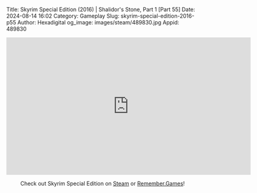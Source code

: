 Title: Skyrim Special Edition (2016) | Shalidor's Stone, Part 1 [Part 55]
Date: 2024-08-14 16:02
Category: Gameplay
Slug: skyrim-special-edition-2016-p55
Author: Hexadigital
og_image: images/steam/489830.jpg
Appid: 489830

<center><iframe src="https://www.youtube.com/embed/4ULQ9M4aPVM?feature=oembed" allow="accelerometer; autoplay; encrypted-media; gyroscope; picture-in-picture" width="640" height="360" frameborder="0"></iframe>

Check out Skyrim Special Edition on [Steam](https://store.steampowered.com/app/489830/?curator_clanid=34633900) or [Remember.Games](https://remember.games/game/164/the-elder-scrolls-v-skyrim-special-edition/)!</center>